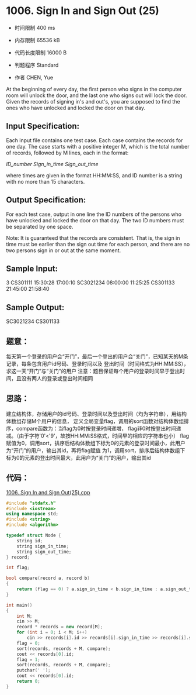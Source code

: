 # 1006. Sign In and Sign Out (25)



* 时间限制 400 ms

* 内存限制 65536 kB

* 代码长度限制 16000 B

* 判题程序 Standard 

* 作者 CHEN, Yue



At the beginning of every day, the first person who signs in the computer room will unlock the door, 
and the last one who signs out will lock the door. Given the records of signing in's and out's, you 
are supposed to find the ones who have unlocked and locked the door on that day. 




## Input Specification: 

Each input file contains one test case. Each case contains the records for one day. The case starts 
with a positive integer M, which is the total number of records, followed by M lines, each in the format:

*ID_number Sign_in_time Sign_out_time*

where times are given in the format HH:MM:SS, and ID number is a string with no more than 15 characters. 




## Output Specification: 

For each test case, output in one line the ID numbers of the persons who have unlocked and locked the door 
on that day. The two ID numbers must be separated by one space.

Note: It is guaranteed that the records are consistent. That is, the sign in time must be earlier than the 
sign out time for each person, and there are no two persons sign in or out at the same moment.




## Sample Input:
3
CS301111 15:30:28 17:00:10
SC3021234 08:00:00 11:25:25
CS301133 21:45:00 21:58:40

## Sample Output:
SC3021234 CS301133




## 题意：

每天第一个登录的用户会“开门”，最后一个登出的用户会“关门”，已知某天的M条记录，每条包含用户id号码、登录时间以及
登出时间（时间格式为HH:MM:SS），求这一天“开门”与“关门”的用户
注意：题目保证每个用户的登录时间早于登出时间，且没有两人的登录或登出时间相同


## 思路：

建立结构体，存储用户的id号码、登录时间以及登出时间（均为字符串），用结构体数组存储M个用户的信息，
定义全局变量flag，调用<algorithm>的sort函数对结构体数组排序，compare函数为：当flag为0时按登录时间递增，
flag非0时按登出时间递减。（由于字符'0'<'9'，故按HH:MM:SS格式，时间早的相应的字符串也小）
flag赋值为0，调用sort，排序后结构体数组下标为0的元素的登录时间最小，此用户为“开门”的用户，输出其id，再将flag赋值
为1，调用sort，排序后结构体数组下标为0的元素的登出时间最大，此用户为“关门”的用户，输出其id

## 代码：

[1006. Sign In and Sign Out(25).cpp](https://github.com/jerrykcode/PAT-Advanced-Level-Practise/blob/master/1006.%20Sign%20In%20and%20Sign%20Out(25)/1006.%20Sign%20In%20and%20Sign%20Out%20(25).cpp)


```cpp
#include "stdafx.h"
#include <iostream>
using namespace std;
#include <string>
#include <algorithm>

typedef struct Node {
	string id;
	string sign_in_time;
	string sign_out_time;
} record;

int flag;

bool compare(record a, record b)
{
	return (flag == 0) ? a.sign_in_time < b.sign_in_time : a.sign_out_time > b.sign_out_time;
}

int main()
{
	int M;
	cin >> M;
	record * records = new record[M];
	for (int i = 0; i < M; i++) 
		cin >> records[i].id >> records[i].sign_in_time >> records[i].sign_out_time;
	flag = 0;
	sort(records, records + M, compare);
	cout << records[0].id;
	flag = 1;
	sort(records, records + M, compare);
	putchar(' ');
	cout << records[0].id;
	return 0;
}
```
